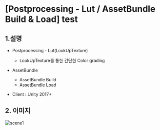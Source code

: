 # [Postprocessing - Lut / AssetBundle Build & Load] test

## 1.설명
* Postprocessing - Lut(LookUpTexture)
  - LookUpTexture를 통한 간단한 Color grading
 
* AssetBundle
  - AssetBundle Build
  - AssetBundle Load
 
* Client : Unity 2017+

## 2. 이미지
![scene1](https://blogfiles.pstatic.net/MjAxOTA5MjZfMTkx/MDAxNTY5NDYxMTUzNzYw.y3aQ-v3cFQCA9rt0PuheG0D_YyIC5VYBTJqeDW8ICYYg.eu13PBr_I2bSej71GzGT7aavEASDHiYESTSaF73ezyYg.GIF.gaebhi/lut-min.gif?type=w1 "S")

